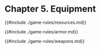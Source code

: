 # Chapter 5. Equipment

{{#include ./game-rules/resources.md}}

{{#include ./game-rules/armor.md}}

{{#include ./game-rules/weapons.md}}

